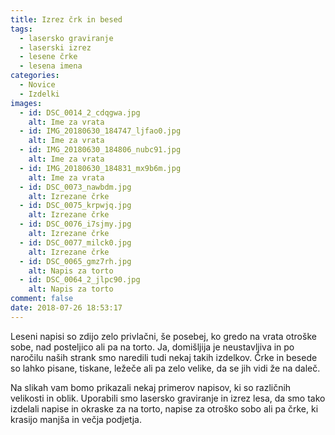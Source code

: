 ```yaml
---
title: Izrez črk in besed
tags:
  - lasersko graviranje
  - laserski izrez
  - lesene črke
  - lesena imena
categories:
  - Novice
  - Izdelki
images:
  - id: DSC_0014_2_cdqgwa.jpg
    alt: Ime za vrata
  - id: IMG_20180630_184747_ljfao0.jpg
    alt: Ime za vrata
  - id: IMG_20180630_184806_nubc91.jpg
    alt: Ime za vrata
  - id: IMG_20180630_184831_mx9b6m.jpg
    alt: Ime za vrata
  - id: DSC_0073_nawbdm.jpg
    alt: Izrezane črke
  - id: DSC_0075_krpwjq.jpg
    alt: Izrezane črke
  - id: DSC_0076_i7sjmy.jpg
    alt: Izrezane črke
  - id: DSC_0077_milck0.jpg
    alt: Izrezane črke
  - id: DSC_0065_gmz7rh.jpg
    alt: Napis za torto
  - id: DSC_0064_2_jlpc90.jpg
    alt: Napis za torto
comment: false
date: 2018-07-26 18:53:17
---
```

Leseni napisi so zdijo zelo privlačni, še posebej, ko gredo na vrata otroške sobe, nad posteljico ali pa na torto. Ja, domišljija je neustavljiva in po naročilu naših strank smo naredili tudi nekaj takih izdelkov. Črke in besede so lahko pisane, tiskane, ležeče ali pa zelo velike, da se jih vidi že na daleč. 

Na slikah vam bomo prikazali nekaj primerov napisov, ki so različnih velikosti in oblik. Uporabili smo lasersko graviranje in izrez lesa, da smo tako izdelali napise in okraske za na torto, napise za otroško sobo ali pa črke, ki krasijo manjša in večja podjetja. 